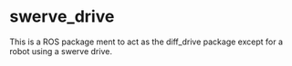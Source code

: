 # swerve_drive
This is a ROS package ment to act as the diff_drive package except for a robot using a swerve drive.
